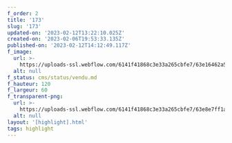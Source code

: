 ```yaml
---
f_order: 2
title: '173'
slug: '173'
updated-on: '2023-02-12T13:22:10.025Z'
created-on: '2023-02-06T19:53:33.135Z'
published-on: '2023-02-12T14:12:49.117Z'
f_image:
  url: >-
    https://uploads-ssl.webflow.com/6141f41868c3e33a265cbfe7/63e16462a53a6348225dd750_173.jpg
  alt: null
f_status: cms/status/vendu.md
f_hauteur: 120
f_largeur: 60
f_transparent-png:
  url: >-
    https://uploads-ssl.webflow.com/6141f41868c3e33a265cbfe7/63e8e7ff1a7c202893eea337_173.png
  alt: null
layout: '[highlight].html'
tags: highlight
---
```



